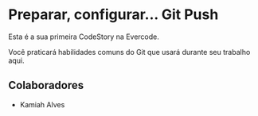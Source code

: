 # Preparar, configurar... Git Push

Esta é a sua primeira CodeStory na Evercode.

Você praticará habilidades comuns do Git que usará durante seu trabalho aqui.

## Colaboradores

- Kamiah Alves 